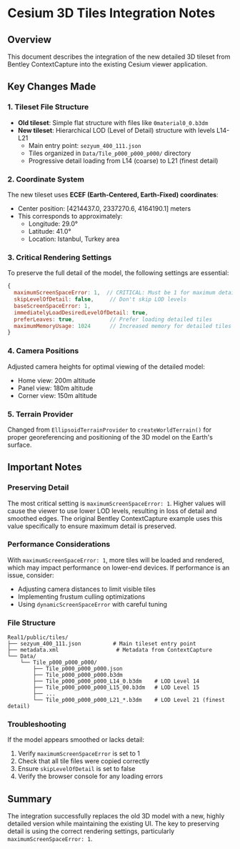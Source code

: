 # Cesium 3D Tiles Integration Notes

## Overview
This document describes the integration of the new detailed 3D tileset from Bentley ContextCapture into the existing Cesium viewer application.

## Key Changes Made

### 1. Tileset File Structure
- **Old tileset**: Simple flat structure with files like `0material0_0.b3dm`
- **New tileset**: Hierarchical LOD (Level of Detail) structure with levels L14-L21
  - Main entry point: `sezyum_400_111.json`
  - Tiles organized in `Data/Tile_p000_p000_p000/` directory
  - Progressive detail loading from L14 (coarse) to L21 (finest detail)

### 2. Coordinate System
The new tileset uses **ECEF (Earth-Centered, Earth-Fixed) coordinates**:
- Center position: [4214437.0, 2337270.6, 4164190.1] meters
- This corresponds to approximately:
  - Longitude: 29.0°
  - Latitude: 41.0°
  - Location: Istanbul, Turkey area

### 3. Critical Rendering Settings
To preserve the full detail of the model, the following settings are essential:

```javascript
{
  maximumScreenSpaceError: 1,  // CRITICAL: Must be 1 for maximum detail
  skipLevelOfDetail: false,     // Don't skip LOD levels
  baseScreenSpaceError: 1,
  immediatelyLoadDesiredLevelOfDetail: true,
  preferLeaves: true,           // Prefer loading detailed tiles
  maximumMemoryUsage: 1024      // Increased memory for detailed tiles
}
```

### 4. Camera Positions
Adjusted camera heights for optimal viewing of the detailed model:
- Home view: 200m altitude
- Panel view: 180m altitude  
- Corner view: 150m altitude

### 5. Terrain Provider
Changed from `EllipsoidTerrainProvider` to `createWorldTerrain()` for proper georeferencing and positioning of the 3D model on the Earth's surface.

## Important Notes

### Preserving Detail
The most critical setting is `maximumScreenSpaceError: 1`. Higher values will cause the viewer to use lower LOD levels, resulting in loss of detail and smoothed edges. The original Bentley ContextCapture example uses this value specifically to ensure maximum detail is preserved.

### Performance Considerations
With `maximumScreenSpaceError: 1`, more tiles will be loaded and rendered, which may impact performance on lower-end devices. If performance is an issue, consider:
- Adjusting camera distances to limit visible tiles
- Implementing frustum culling optimizations
- Using `dynamicScreenSpaceError` with careful tuning

### File Structure
```
Real1/public/tiles/
├── sezyum_400_111.json          # Main tileset entry point
├── metadata.xml                  # Metadata from ContextCapture
└── Data/
    └── Tile_p000_p000_p000/
        ├── Tile_p000_p000_p000.json
        ├── Tile_p000_p000_p000.b3dm
        ├── Tile_p000_p000_p000_L14_0.b3dm    # LOD Level 14
        ├── Tile_p000_p000_p000_L15_00.b3dm   # LOD Level 15
        ├── ...
        └── Tile_p000_p000_p000_L21_*.b3dm    # LOD Level 21 (finest detail)
```

### Troubleshooting
If the model appears smoothed or lacks detail:
1. Verify `maximumScreenSpaceError` is set to 1
2. Check that all tile files were copied correctly
3. Ensure `skipLevelOfDetail` is set to false
4. Verify the browser console for any loading errors

## Summary
The integration successfully replaces the old 3D model with a new, highly detailed version while maintaining the existing UI. The key to preserving detail is using the correct rendering settings, particularly `maximumScreenSpaceError: 1`.